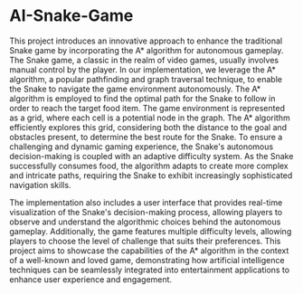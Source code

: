 # AI-Snake-Game
This project introduces an innovative approach to enhance the traditional Snake game by incorporating the A* algorithm for autonomous gameplay. The Snake game, a classic in the realm of video games, usually involves manual control by the player. In our implementation, we leverage the A* algorithm, a popular pathfinding and graph traversal technique, to enable the Snake to navigate the game environment autonomously. The A* algorithm is employed to find the optimal path for the Snake to follow in order to reach the target food item. The game environment is represented as a grid, where each cell is a potential node in the graph. The A* algorithm efficiently explores this grid, considering both the distance to the goal and obstacles present, to determine the best route for the Snake. To ensure a challenging and dynamic gaming experience, the Snake's autonomous decision-making is coupled with an adaptive difficulty system. As the Snake successfully consumes food, the algorithm adapts to create more complex and intricate paths, requiring the Snake to exhibit increasingly sophisticated navigation skills. 


The implementation also includes a user interface that provides real-time visualization of the Snake's decision-making process, allowing players to observe and understand the algorithmic choices behind the autonomous gameplay. Additionally, the game features multiple difficulty levels, allowing players to choose the level of challenge that suits their preferences. This project aims to showcase the capabilities of the A* algorithm in the context of a well-known and loved game, demonstrating how artificial intelligence techniques can be seamlessly integrated into entertainment applications to enhance user experience and engagement. 

